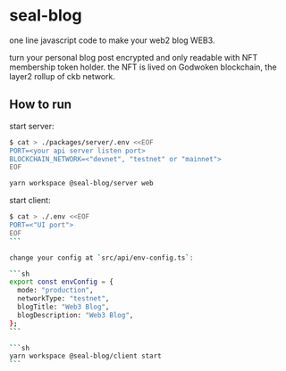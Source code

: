 seal-blog
===

one line javascript code to make your web2 blog WEB3.

turn your personal blog post encrypted and only readable with NFT membership token holder. the NFT is lived on Godwoken blockchain, the layer2 rollup of ckb network.

How to run
---

start server:

```sh
$ cat > ./packages/server/.env <<EOF
PORT=<your api server listen port>
BLOCKCHAIN_NETWORK=<"devnet", "testnet" or "mainnet">
EOF
```

```sh
yarn workspace @seal-blog/server web
```

start client:

````sh
$ cat > ./.env <<EOF
PORT=<"UI port">
EOF
```

change your config at `src/api/env-config.ts`:

```sh
export const envConfig = {
  mode: "production",
  networkType: "testnet",
  blogTitle: "Web3 Blog",
  blogDescription: "Web3 Blog",
};
```

```sh
yarn workspace @seal-blog/client start
```
